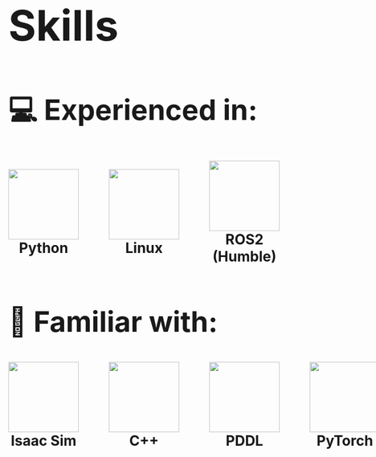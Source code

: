<h1 style="font-size: 6em; font-weight: bold;">Skills</h1>

<h2 style="font-size: 4em;">💻 Experienced in:</h2>

<div style="display: flex; gap: 60px; align-items: center; margin-bottom: 60px;">

  <div style="text-align: center;">
    <img src="https://cdn.jsdelivr.net/gh/devicons/devicon/icons/python/python-original.svg" width="140" />
    <div style="font-size: 2em; font-weight: bold;">Python</div>
  </div>

  <div style="text-align: center;">
    <img src="https://upload.wikimedia.org/wikipedia/commons/3/35/Tux.svg" width="140" />
    <div style="font-size: 2em; font-weight: bold;">Linux</div>
  </div>

  <div style="text-align: center;">
    <img src="https://us1.discourse-cdn.com/flex022/uploads/ros/original/2X/e/e2b80a2e45b12a397dbfebddb3abe92a1b4ce921.png" width="140" />
    <div style="font-size: 2em; font-weight: bold;">ROS2 (Humble)</div>
  </div>

</div>

<h2 style="font-size: 4em;">🧪 Familiar with:</h2>

<div style="display: flex; gap: 60px; align-items: center;">

  <div style="text-align: center;">
    <img src="https://avatars.githubusercontent.com/u/157846462?s=200&v=4" width="140" />
    <div style="font-size: 2em; font-weight: bold;">Isaac Sim</div>
  </div>

  <div style="text-align: center;">
    <img src="https://cdn.jsdelivr.net/gh/devicons/devicon/icons/cplusplus/cplusplus-original.svg" width="140" />
    <div style="font-size: 2em; font-weight: bold;">C++</div>
  </div>

  <div style="text-align: center;">
    <img src="https://www.svgrepo.com/show/373957/pddl.svg" width="140" />
    <div style="font-size: 2em; font-weight: bold;">PDDL</div>
  </div>

  <div style="text-align: center;">
    <img src="https://www.pikpng.com/pngl/m/297-2979964_pytorch-first-step-pytorch-logo-png-clipart.png" width="140" />
    <div style="font-size: 2em; font-weight: bold;">PyTorch</div>
  </div>

</div>



<!--
**Matero952/Matero952** is a ✨ _special_ ✨ repository because its `README.md` (this file) appears on your GitHub profile.

Here are some ideas to get you started:

- 🔭 I’m currently working on ...
- 🌱 I’m currently learning ...
- 👯 I’m looking to collaborate on ...
- 🤔 I’m looking for help with ...
- 💬 Ask me about ...
- 📫 How to reach me: ...
- 😄 Pronouns: ...
- ⚡ Fun fact: ...
-->

